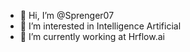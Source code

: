 - 👋 Hi, I’m @Sprenger07
- 👀 I’m interested in Intelligence Artificial
- 🌱 I’m currently working at Hrflow.ai


<!---
Sprenger07/Sprenger07 is a ✨ special ✨ repository because its `README.md` (this file) appears on your GitHub profile.
You can click the Preview link to take a look at your changes.
--->
